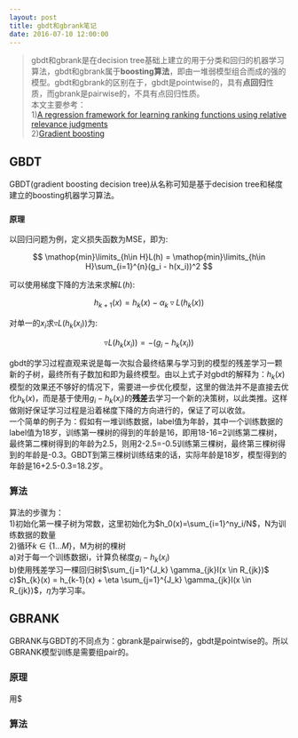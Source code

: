 ```yaml
---
layout: post
title: gbdt和gbrank笔记
date: 2016-07-10 12:00:00
---
```

>gbdt和gbrank是在decision tree基础上建立的用于分类和回归的机器学习算法，gbdt和gbrank属于**boosting算法**，即由一堆弱模型组合而成的强的模型。gbdt和gbrank的区别在于，gbdt是pointwise的，具有**点回归**性质，而gbrank是pairwise的，不具有点回归性质。  
>本文主要参考：  
>1)[A regression framework for learning ranking functions using relative relevance judgments](http://www.cc.gatech.edu/~zha/papers/fp086-zheng.pdf)  
>2)[Gradient boosting](https://en.wikipedia.org/wiki/Gradient_boosting)

## GBDT
GBDT(gradient boosting decision tree)从名称可知是基于decision tree和梯度建立的boosting机器学习算法。

### `原理`

以回归问题为例，定义损失函数为MSE，即为:

$$ \mathop{min}\limits_{h\in H}L(h) = \mathop{min}\limits_{h\in H}\sum_{i=1}^{n}(g_i - h(x_i))^2 $$  

可以使用梯度下降的方法来求解$L(h)$:  

$$ h_{k+1}(x) = h_k(x) - \alpha_{k}\triangledown L(h_k(x)) $$  

对单一的$x_i$求$\triangledown L(h_k(x_i))$为:  

$$ \triangledown L(h_k(x_i)) = -(g_i - h_k(x_i)) $$  

gbdt的学习过程直观来说是每一次拟合最终结果与学习到的模型的残差学习一颗新的子树，最终所有子数加和即为最终模型。由以上式子对gbdt的解释为：$h_k(x)$模型的效果还不够好的情况下，需要进一步优化模型，这里的做法并不是直接去优化$h_k(x)$，而是基于使用$g_i - h_k(x_i)$的**残差**去学习一个新的决策树，以此类推。这样做刚好保证学习过程是沿着梯度下降的方向进行的，保证了可以收敛。  
一个简单的例子为：假如有一堆训练数据，label值为年龄，其中一个训练数据的label值为18岁，训练第一棵树的得到的年龄是16，即用18-16=2训练第二棵树，最终第二棵树得到的年龄为2.5，则用2-2.5=-0.5训练第三棵树，最终第三棵树得到的年龄是-0.3。GBDT到第三棵树训练结束的话，实际年龄是18岁，模型得到的年龄是16+2.5-0.3=18.2岁。  

### 算法
算法的步骤为：  
1)初始化第一棵子树为常数，这里初始化为$h_0(x)=\sum_{i=1}^ny_i/N$，N为训练数据的数量    
2)循环$k\in\lbrace1...M\rbrace$，M为树的棵树   
a)对于每一个训练数据i，计算负梯度$g_i - h_k(x_i)$  
b)使用残差学习一棵回归树$\sum_{j=1}^{J_k} \gamma_{jk}I(x \in R_{jk})$   
c)$h_{k}(x) = h_{k-1}(x) + \eta \sum_{j=1}^{J_k} \gamma_{jk}I(x \in R_{jk})$，$\eta$为学习率。  

## GBRANK
GBRANK与GBDT的不同点为：gbrank是pairwise的，gbdt是pointwise的。所以GBRANK模型训练是需要组pair的。
### 原理
用$
### 算法
